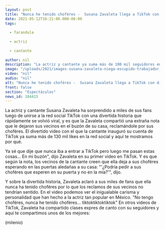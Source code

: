 ```yaml
---
layout: post
title: "Nunca he tenido choféres -  Susana Zavaleta llega a TikTok con divertida historia y se hace viral"
date: 2021-05-12T16:21:00.000-06:00
tags:
  
  - farandula
  
  - actriz
  
  - cantante
  
author: nil
description: "La actriz y cantante ya suma más de 100 mil seguidores en la red social en tan solo unos días. "
image: "/uploads/2021/images-susana-zavaleta-niega-escupido-trabajador_0_1_958_596.jpg"
video: "nil"
audio: "nil"
alt: "Nunca he tenido choféres -  Susana Zavaleta llega a TikTok con divertida historia y se hace viral"
front: false
section: "Espectáculos"
news_id: 184415
---
```


La actriz y cantante Susana Zavaleta ha sorprendido a miles de sus fans luego de unirse a la red social TikTok con una divertida historia que rápidamente se volvió viral, y es que la Zavaleta compartió una extraña nota que le dejaron sus vecinos en el buzón de su casa, reclamándole por sus choféres. El divertido video con el que la cantante inauguró su cuenta de TikTok ya suma más de 130 mil likes en la red social y aquí te mostramos por qué. 

Ya sé que dije que nunca iba a entrar a TikTok pero luego me pasan estas cosas... En mi buzón", dijo Zavaleta en su primer video en TikTok. Y es que según la nota, los vecinos de la cantante creen que ella deja a sus choféres esperando en las puertas aledañas a su casa: "'¿Podría pedir a sus choféres que esperen en su puerta y no en la mía?'", dijo. 

Y sobre la divertida historia, Zavaleta aclaró a sus miles de fans que ella nunca ha tenido choféres por lo que los reclamos de sus vecinos no tendrían sentido. En el video podemos ver el inigualable carisma y personalidad que han hecho a la actriz tan popular en México. "No tengo choféres, nunca he tenido choféres... tiktoktiktoktiktok" En otros videos de TikTok, Zavaleta ha compartido clases expres de canto con su seguidores y aquí te compartimos unos de los mejores: 

(milenio)